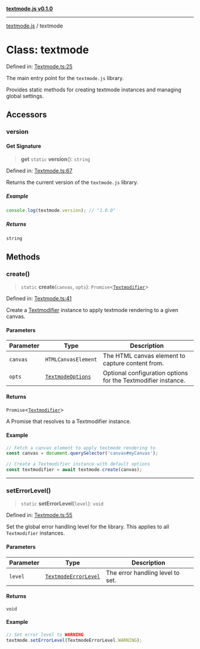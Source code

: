 [**textmode.js v0.1.0**](../README.md)

***

[textmode.js](../README.md) / textmode

# Class: textmode

Defined in: [Textmode.ts:25](https://github.com/humanbydefinition/textmode.js-dev/blob/343f9ecda8003c649bb7b0b4174c4e0103447484/src/Textmode.ts#L25)

The main entry point for the `textmode.js` library.

Provides static methods for creating textmode instances and managing global settings.

## Accessors

### version

#### Get Signature

> **get** `static` **version**(): `string`

Defined in: [Textmode.ts:67](https://github.com/humanbydefinition/textmode.js-dev/blob/343f9ecda8003c649bb7b0b4174c4e0103447484/src/Textmode.ts#L67)

Returns the current version of the `textmode.js` library.

##### Example

```javascript
console.log(textmode.version); // "1.0.0"
```

##### Returns

`string`

## Methods

### create()

> `static` **create**(`canvas`, `opts`): `Promise`\<[`Textmodifier`](Textmodifier.md)\>

Defined in: [Textmode.ts:41](https://github.com/humanbydefinition/textmode.js-dev/blob/343f9ecda8003c649bb7b0b4174c4e0103447484/src/Textmode.ts#L41)

Create a [Textmodifier](Textmodifier.md) instance to apply textmode rendering to a given canvas.

#### Parameters

| Parameter | Type | Description |
| ------ | ------ | ------ |
| `canvas` | `HTMLCanvasElement` | The HTML canvas element to capture content from. |
| `opts` | [`TextmodeOptions`](../type-aliases/TextmodeOptions.md) | Optional configuration options for the Textmodifier instance. |

#### Returns

`Promise`\<[`Textmodifier`](Textmodifier.md)\>

A Promise that resolves to a Textmodifier instance.

#### Example

```javascript
// Fetch a canvas element to apply textmode rendering to
const canvas = document.querySelector('canvas#myCanvas');

// Create a Textmodifier instance with default options
const textmodifier = await textmode.create(canvas);
```

***

### setErrorLevel()

> `static` **setErrorLevel**(`level`): `void`

Defined in: [Textmode.ts:55](https://github.com/humanbydefinition/textmode.js-dev/blob/343f9ecda8003c649bb7b0b4174c4e0103447484/src/Textmode.ts#L55)

Set the global error handling level for the library. This applies to all `Textmodifier` instances.

#### Parameters

| Parameter | Type | Description |
| ------ | ------ | ------ |
| `level` | [`TextmodeErrorLevel`](../enumerations/TextmodeErrorLevel.md) | The error handling level to set. |

#### Returns

`void`

#### Example

```javascript
// Set error level to WARNING
textmode.setErrorLevel(TextmodeErrorLevel.WARNING);
```
